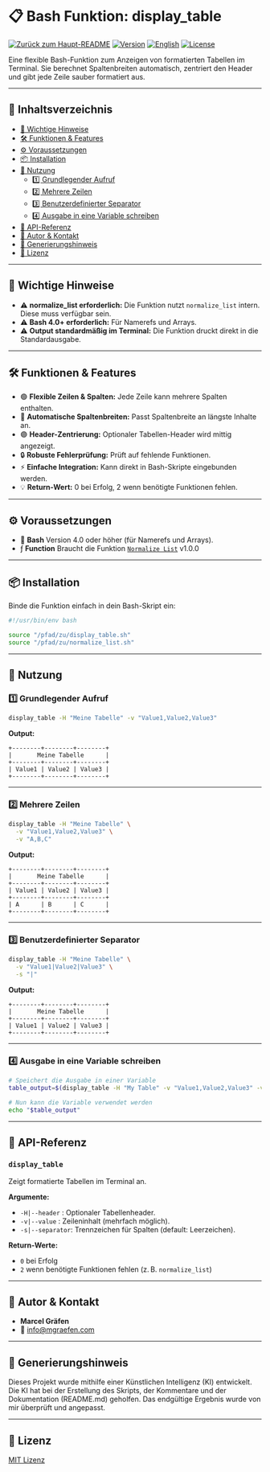 # 📋 Bash Funktion: display_table

[![Zurück zum Haupt-README](https://img.shields.io/badge/Main-README-blue?style=flat&logo=github)](../README.de.md)
[![Version](https://img.shields.io/badge/version-1.0.0-blue.svg)](#)
[![English](https://img.shields.io/badge/Sprache-English-blue)](./README.md)
[![License](https://img.shields.io/badge/license-MIT-lightgrey.svg)](https://opensource.org/licenses/MIT)

Eine flexible Bash-Funktion zum Anzeigen von formatierten Tabellen im Terminal. Sie berechnet Spaltenbreiten automatisch, zentriert den Header und gibt jede Zeile sauber formatiert aus.

---

## 🚀 Inhaltsverzeichnis

* [📌 Wichtige Hinweise](#-wichtige-hinweise)
* [🛠️ Funktionen & Features](#-funktionen--features)
* [⚙️ Voraussetzungen](#%EF%B8%8F-voraussetzungen)
* [📦 Installation](#-installation)
* [📝 Nutzung](#-nutzung)
  * [1️⃣ Grundlegender Aufruf](#1️⃣-grundlegender-aufruf)
  * [2️⃣ Mehrere Zeilen](#2️⃣-mehrere-zeilen)
  * [3️⃣ Benutzerdefinierter Separator](#3️⃣-benutzerdefinierter-separator)
  * [4️⃣ Ausgabe in eine Variable schreiben](#4️⃣-ausgabe-in-eine-variable-schreiben)
* [📌 API-Referenz](#-api-referenz)
* [👤 Autor & Kontakt](#-autor--kontakt)
* [🤖 Generierungshinweis](#-generierungshinweis)
* [📜 Lizenz](#-lizenz)

---

## 📌 Wichtige Hinweise

* ⚠️ **normalize_list erforderlich:** Die Funktion nutzt `normalize_list` intern. Diese muss verfügbar sein.
* ⚠️ **Bash 4.0+ erforderlich:** Für Namerefs und Arrays.
* ⚠️ **Output standardmäßig im Terminal:** Die Funktion druckt direkt in die Standardausgabe.

---

## 🛠️ Funktionen & Features

* 🟢 **Flexible Zeilen & Spalten:** Jede Zeile kann mehrere Spalten enthalten.
* 🔹 **Automatische Spaltenbreiten:** Passt Spaltenbreite an längste Inhalte an.
* 🟣 **Header-Zentrierung:** Optionaler Tabellen-Header wird mittig angezeigt.
* 🔒 **Robuste Fehlerprüfung:** Prüft auf fehlende Funktionen.
* ⚡ **Einfache Integration:** Kann direkt in Bash-Skripte eingebunden werden.
* 💡 **Return-Wert:** 0 bei Erfolg, 2 wenn benötigte Funktionen fehlen.

---

## ⚙️ Voraussetzungen

* 🐚 **Bash** Version 4.0 oder höher (für Namerefs und Arrays).
* ƒ  **Function** Braucht die Funktion [`Normalize List`](../Normalize%20List/README.de.md) v1.0.0

---

## 📦 Installation

Binde die Funktion einfach in dein Bash-Skript ein:

```bash
#!/usr/bin/env bash

source "/pfad/zu/display_table.sh"
source "/pfad/zu/normalize_list.sh"
```

---

## 📝 Nutzung

### 1️⃣ Grundlegender Aufruf

```bash
display_table -H "Meine Tabelle" -v "Value1,Value2,Value3"
```

**Output:**

```
+--------+--------+--------+
|       Meine Tabelle      |
+--------+--------+--------+
| Value1 | Value2 | Value3 |
+--------+--------+--------+
```

---

### 2️⃣ Mehrere Zeilen

```bash
display_table -H "Meine Tabelle" \
  -v "Value1,Value2,Value3" \
  -v "A,B,C"
```

**Output:**

```
+--------+--------+--------+
|       Meine Tabelle      |
+--------+--------+--------+
| Value1 | Value2 | Value3 |
+--------+--------+--------+
| A      | B      | C      |
+--------+--------+--------+
```

---

### 3️⃣ Benutzerdefinierter Separator

```bash
display_table -H "Meine Tabelle" \
  -v "Value1|Value2|Value3" \
  -s "|"
```

**Output:**

```
+--------+--------+--------+
|       Meine Tabelle      |
+--------+--------+--------+
| Value1 | Value2 | Value3 |
+--------+--------+--------+
```

---

### 4️⃣ Ausgabe in eine Variable schreiben

```bash
# Speichert die Ausgabe in einer Variable
table_output=$(display_table -H "My Table" -v "Value1,Value2,Value3" -v "A,B,C")

# Nun kann die Variable verwendet werden
echo "$table_output"
```

---

## 📌 API-Referenz

### `display_table`

Zeigt formatierte Tabellen im Terminal an.

**Argumente:**

* `-H|--header` : Optionaler Tabellenheader.
* `-v|--value`  : Zeileninhalt (mehrfach möglich).
* `-s|--separator`: Trennzeichen für Spalten (default: Leerzeichen).

**Return-Werte:**

* `0` bei Erfolg
* `2` wenn benötigte Funktionen fehlen (z. B. `normalize_list`)

---

## 👤 Autor & Kontakt

* **Marcel Gräfen**
* 📧 [info@mgraefen.com](mailto:info@mgraefen.com)

---

## 🤖 Generierungshinweis

Dieses Projekt wurde mithilfe einer Künstlichen Intelligenz (KI) entwickelt. Die KI hat bei der Erstellung des Skripts, der Kommentare und der Dokumentation (README.md) geholfen. Das endgültige Ergebnis wurde von mir überprüft und angepasst.

-----

## 📜 Lizenz

[MIT Lizenz](LICENSE)
